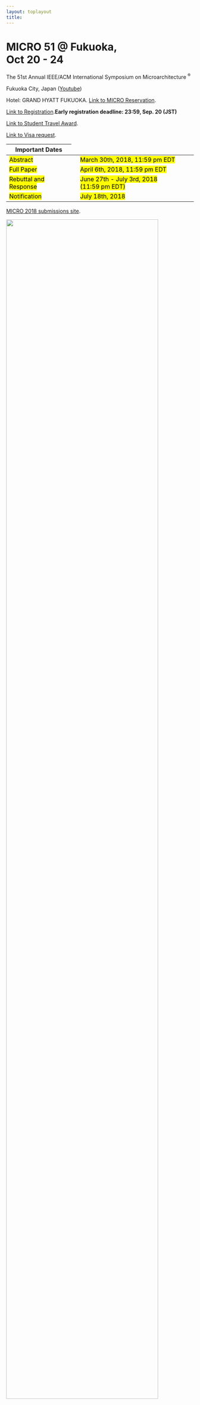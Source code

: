 ```yaml
---
layout: toplayout
title: 
---
```



<div class="row">
 <div class="col-md-6">
  <h1>MICRO 51 @ Fukuoka, <br>Oct 20 - 24 </h1> 
  <p> The 51st Annual IEEE/ACM International Symposium on Microarchitecture <sup>&reg;</sup></p>
  <p> Fukuoka City, Japan (<a href="https://www.youtube.com/watch?v=CLxntu0QIFA&feature=youtu.be">Youtube</a>)</p>
  <p> Hotel: GRAND HYATT FUKUOKA. <a href="https://www.microarch.org/micro51/Hotel/">Link to MICRO Reservation</a>.</p>
  <p> <a href="https://www.microarch.org/micro51/Registration/">Link to Registration</a>.<strong>Early registration deadline: 23:59, Sep. 20 (JST)</strong></p>
  <p> <a href="https://www.microarch.org/micro51/StudentTravel/">Link to Student Travel Award</a>.</p>
  <p>  <a href="https://www.microarch.org/micro51/Visa/">Link to Visa request</a>.</p>
  <table>
     <thead>
       <tr>
       <th>Important Dates</th>
       </tr>
     </thead>
     <tbody>
      <tr>
      <td><mark>Abstract</mark></td>
      <td> </td>
      <td><mark>March 30th, 2018, 11:59 pm EDT</mark></td>
      </tr>
      <tr>
      <td><mark>Full Paper</mark></td>
      <td> </td>
      <td><mark>April 6th, 2018, 11:59 pm EDT</mark></td>
      </tr>
      <tr>
      <td><mark>Rebuttal and Response </mark></td>
      <td> </td>
      <td><mark>June 27th - July 3rd, 2018 <nobr>(11:59 pm EDT)</nobr></mark> </td>
      </tr>
      <tr>
      <td><mark>Notification</mark></td>
      <td> </td>
      <td><mark>July 18th, 2018</mark></td>
      </tr>
     </tbody>
  </table>
  <p> </p>
<!--  <p>MICRO 2018 will use a <a href = "{{ site.baseurl }}/Review/">revision-based model</a>similar to MICRO 2015's.</p> -->
  <p><a href="https://micro51-submission.gatech.edu/">MICRO 2018 submissions site</a>.</p>
 </div>
 <div class="col-md-6">
  <img class="img-responsive" src="{{ site.baseurl }}/images/fukuoka2.jpg" width="90%">
<p>(Several photos are provided by the City of Fukuoka.)</p>
 </div>
</div>


The 51st International Symposium on Microarchitecture is the premier forum for presenting, discussing, and debating innovative microarchitecture ideas and techniques for advanced computing and communication systems. This symposium brings together researchers in fields related to microarchitecture, compilers, chips, and systems for technical exchange on traditional microarchitecture topics and emerging research areas. The MICRO community has enjoyed a close interaction between academic researchers and industrial designers and we aim to continue this tradition at MICRO-51. In 2018, MICRO goes to Fukuoka, Japan. 


Follow us on Twitter  <a href="https://twitter.com/MicroArchConf">@MicroArchConf</a> and share your thoughts, news and experience about the MICRO 51 conference with <a href="https://twitter.com/hashtag/MICRO51?src=hash"> [#MICRO51] </a> 


<a class="twitter-timeline" height="300px" width="600px" href="https://twitter.com/MicroArchConf"
data-widget-id="579313990217699328" style="float: right ;">Tweets </a>
<script>!function(d,s,id){var
js,fjs=d.getElementsByTagName(s)[0],p=/^http:/.test(d.location)?'http':'https';if(!d.getElementById(id)){js=d.createElement(s);js.id=id;js.src=p+"://platform.twitter.com/widgets.js";fjs.parentNode.insertBefore(js,fjs);}}(document,"script","twitter-wjs");</script> 

<!-- <p><a href="https://www.acm.org/special-interest-groups/volunteer-resources/officers-manual/policy-against-discrimination-and-harassment">The ACM policy on harassment and discrimination</a></p> -->
-------------------------------------------------------------------------------


## We thank our generous sponsors

<p align="center">
<span class="style9"><strong><span style="font-size:30px;"><span style="font-family:trebuchet ms,helvetica,sans-serif;">
              Diamond Sponsors </span></span></strong></span></p>

<div style="margin:0 auto; text-align:center;">
<div style="display:inline-block; margin: 90px;"><img border="0" src="{{ site.baseurl }}/images/Panasonic_logo_bl_posi_PNG.png" height ="75" alt="Panasonic_logo"/></div>
</div>

<p align="center">
<span class="style9"><strong><span style="font-size:30px;"><span style="font-family:trebuchet ms,helvetica,sans-serif;">
              Platinum Sponsors </span></span></strong></span></p>
<div style="margin:0 auto; text-align:center;">
<div style="display:inline-block; margin: 20px;"><img border="0" src="{{ site.baseurl }}/images/socionext_logo_tagline_k_100_trim.jpg" height ="115" alt="socionext_logo"/></div>
<div style="display:inline-block; margin: 20px;"><img border="0" src="{{ site.baseurl }}/images/fujitsu_logo.jpg" height ="190" alt="fujitsu_logo"/></div>
<div style="display:inline-block; margin: 20px;"><img border="0" src="{{ site.baseurl }}/images/TRI-AD_logo.png" height ="175" alt="TRI-AD_logo"/></div>
<div style="display:inline-block; margin: 20px;"><img border="0" src="{{ site.baseurl }}/images/NEC_logo.png" height ="170" alt="NEC_logo"/></div>
</div>
<br>
<p align="center">
<span class="style9"><strong><span style="font-size:30px;"><span style="font-family:trebuchet ms,helvetica,sans-serif;">
              Gold Sponsors </span></span></strong></span></p>
<div style="margin:0 auto; text-align:center;">
<div style="display:inline-block; margin: 20px;"><img border="0" src="{{ site.baseurl }}/images/e-trees_logo.png" height ="72" alt="e-trees logo"/></div>
<div style="display:inline-block; margin: 20px;"><img border="0" src="{{ site.baseurl }}/images/lr_logo.jpg" height ="72" alt="logic-research logo"/></div>
<div style="display:inline-block; margin: 20px;"><img border="0" src="{{ site.baseurl }}/images/toshiba_logo.png" height ="125" alt="Toshiba logo"/></div>
<div style="display:inline-block; margin: 20px;"><img border="0" src="{{ site.baseurl }}/images/TOSHIBAmemory_logo.png" height ="80" alt="Toshiba Memory logo"/></div>
<div style="display:inline-block; margin: 20px;"><img border="0" src="{{ site.baseurl }}/images/NSI-TEXE_logo.png" height ="190" alt="NSI-TEXE logo"/></div>
<div style="display:inline-block; margin: 20px;"><img border="0" src="{{ site.baseurl }}/images/IBM_Logo.gif" height ="76" alt="IBM logo"/></div>
<div style="display:inline-block; margin: 20px;"><img border="0" src="{{ site.baseurl }}/images/Huawei-logo-veritical.png" height ="160" alt="Huawei logo"/></div>
<div style="display:inline-block; margin: 20px;"><img border="0" src="{{ site.baseurl }}/images/hynix_logo.png" height ="90" alt="SK hynix logo"/></div>
<div style="display:inline-block; margin: 20px;"><img border="0" src="{{ site.baseurl }}/images/Intel_logo.png" height ="110" alt="Intel logo"/></div>
<div style="display:inline-block; margin: 20px;"><img border="0" src="{{ site.baseurl }}/images/arm_logo.png" height ="65" alt="Arm logo"/></div>
<div style="display:inline-block; margin: 20px;"><img border="0" src="{{ site.baseurl }}/images/jst_logo.png" height ="115" alt="JST logo"/></div>

</div>
<br>
<p align="center">
<span class="style9"><strong><span style="font-size:30px;"><span style="font-family:trebuchet ms,helvetica,sans-serif;">
              Silver Sponsors </span></span></strong></span></p>

<div style="margin:0 auto; text-align:center;">
<div style="display:inline-block; margin: 20px;"><img border="0" src="{{ site.baseurl }}/images/eSOL_logo.png" height ="75" alt="eSOL logo"/></div>
<div style="display:inline-block; margin: 20px;"><img border="0" src="{{ site.baseurl }}/images/fixstars_logo.png" height ="95" alt="fixstars logo"/></div>
<div style="display:inline-block; margin: 20px;"><img border="0" src="{{ site.baseurl }}/images/NTTWest_logo.jpg" height ="135" alt="NTTWest logo"/></div>
<div style="display:inline-block; margin: 20px;"><img border="0" src="{{ site.baseurl }}/images/SAMSUNG_logo.png" height ="30" alt="SAMSUNG logo"/></div>

</div>

<p align="center">
<span class="style9"><strong><span style="font-size:30px;"><span style="font-family:trebuchet ms,helvetica,sans-serif;">
              Bronze Sponsors </span></span></strong></span></p>

<div style="margin:0 auto; text-align:center;">
<div style="display:inline-block; margin: 20px;"><img border="0" src="{{ site.baseurl }}/images/VMware_logo.jpg" height ="80" alt="VMware_logo"/></div>
<div style="display:inline-block; margin: 20px;"><img border="0" src="{{ site.baseurl }}/images/hpe_logo.png" height ="120" alt="hpe_logo"/></div>
<div style="display:inline-block; margin: 20px;"><img border="0" src="{{ site.baseurl }}/images/Rohm_logo.jpg" height ="80" alt="rohm_logo"/></div>
<!-- <div style="display:inline-block; margin: 20px;"><img border="0" src="{{ site.baseurl }}/images/sck_logo.png" height ="140" alt="sck_logo"/></div> -->
</div>

<p align="center">
<span class="style9"><strong><span style="font-size:30px;"><span style="font-family:trebuchet ms,helvetica,sans-serif;">
              Technical Sponsors </span></span></strong></span></p>

<div style="margin:0 auto; text-align:center;">
<div style="display:inline-block; margin: 20px;"><font size="3" color="#000000">ACM SIGMICRO</font><br /> <img border="0" src="{{site.baseurl}}/images/acm.jpg" height="75" /></div>
<div style="display:inline-block; margin: 20px;"><img border="0" src="{{site.baseurl}}/images/ieee.jpg" height="65" /></div>
</div>

<p align="center">
<span class="style9"><strong><span style="font-size:30px;"><span style="font-family:trebuchet ms,helvetica,sans-serif;">
              Travel Sponsors </span></span></strong></span></p>

<div style="margin:0 auto; text-align:center;">
<div style="display:inline-block; margin: 20px;"><img border="0" src="{{ site.baseurl }}/images/nsf_logo.png" height ="105" alt="nsf_logo"/></div>
</div>


<p align="center">
<span class="style9"><strong><span style="font-size:30px;"><span style="font-family:trebuchet ms,helvetica,sans-serif;">
              Other Sponsors/Supporters </span></span></strong></span></p>

<div style="margin:0 auto; text-align:center;">
<div style="display:inline-block; margin: 20px;"><img border="0" src="{{ site.baseurl }}/images/taf-logo-je.jpg" height ="70" alt="TAF_logo"/></div>
<div style="display:inline-block; margin: 20px;"> <img border="0" src="{{site.baseurl}}/images/NICT_logo.png" height="65" /><br /><font size="3" color="#000000">International Exchange Program of NICT</font></div>
<div style="display:inline-block; margin: 20px;"><img border="0" src="{{ site.baseurl }}/images/secom.png" height ="70" alt="secom_logo"/></div>
<div style="display:inline-block; margin: 20px;"> <img border="0" src="{{site.baseurl}}/images/IPSJ_logoA_L.gif" height="65" /><br /><font size="3" color="#000000">IPSJ SIGARC</font><br /><font size="3" color="#000000">IPSJ SIGHPC</font></div>
<div style="display:inline-block; margin: 20px;"><img border="0" src="{{ site.baseurl }}/images/fcvb_logo.png" height ="70" alt="fcvb_logo"/></div>
<div style="display:inline-block; margin: 20px;"><img border="0" src="{{ site.baseurl }}/images/EIC_logo.jpg" height ="55" alt="IEICE_logo"/><br /><font size="3" color="#000000">IEICE CPSY</font><br /><font size="3" color="#000000">IEICE ICD</font><br /><font size="3" color="#000000">IEICE HWS</font></div>
</div>





